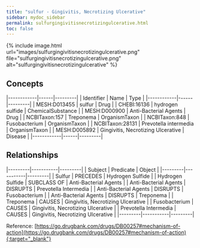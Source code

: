 ```yaml
---
title: "sulfur - Gingivitis, Necrotizing Ulcerative"
sidebar: mydoc_sidebar
permalink: sulfurgingivitisnecrotizingulcerative.html
toc: false 
---
```


{% include image.html url="images/sulfurgingivitisnecrotizingulcerative.png" file="sulfurgingivitisnecrotizingulcerative.png" alt="sulfurgingivitisnecrotizingulcerative" %}

## Concepts

|------------|------|---------|
| Identifier | Name | Type    |
|------------|------|---------|
| MESH:D013455 | sulfur | Drug |
| CHEBI:16136 | hydrogen sulfide | ChemicalSubstance |
| MESH:D000900 | Anti-Bacterial Agents | Drug |
| NCBITaxon:157 | Treponema | OrganismTaxon |
| NCBITaxon:848 | Fusobacterium | OrganismTaxon |
| NCBITaxon:28131 | Prevotella intermedia | OrganismTaxon |
| MESH:D005892 | Gingivitis, Necrotizing Ulcerative | Disease |
|------------|------|---------|

## Relationships

|---------|-----------|---------|
| Subject | Predicate | Object  |
|---------|-----------|---------|
| Sulfur | PRECEDES | Hydrogen Sulfide |
| Hydrogen Sulfide | SUBCLASS OF | Anti-Bacterial Agents |
| Anti-Bacterial Agents | DISRUPTS | Prevotella Intermedia |
| Anti-Bacterial Agents | DISRUPTS | Fusobacterium |
| Anti-Bacterial Agents | DISRUPTS | Treponema |
| Treponema | CAUSES | Gingivitis, Necrotizing Ulcerative |
| Fusobacterium | CAUSES | Gingivitis, Necrotizing Ulcerative |
| Prevotella Intermedia | CAUSES | Gingivitis, Necrotizing Ulcerative |
|---------|-----------|---------|

Reference: [https://go.drugbank.com/drugs/DB00257#mechanism-of-action](https://go.drugbank.com/drugs/DB00257#mechanism-of-action){:target="_blank"}